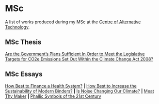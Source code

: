 # MSc

A list of works produced during my MSc at the [Centre of Alternative Technology](https://cat.org.uk/).

## MSc Thesis

[Are the Government’s Plans Sufficient In Order to Meet the Legislative Targets for CO2e Emissions Set Out Within the Climate Change Act 2008?](/assets/docs/SteveHuckleThesis.pdf)

## MSc Essays

[How Best to Finance a Health System?](/assets/docs/FundingHealth.pdf) **&#124;** [How Best to Increase the Sustainability of Modern Binders?](/assets/docs/Cement.pdf) **&#124;** [Is Noise Changing Our Climate?](/assets/docs/NoiseAndClimate.pdf) **&#124;** [Meat Thy Maker](/assets/docs/MeatThyMaker.pdf) **&#124;** [Phallic Symbols of the 21st Century](/assets/docs/Skyscraper.pdf)

&nbsp;